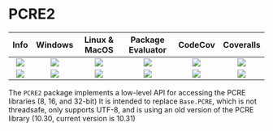 # PCRE2

| **Info** | **Windows** | **Linux & MacOS** | **Package Evaluator** | **CodeCov** | **Coveralls** |
|:------------------:|:------------------:|:---------------------:|:-----------------:|:---------------------:|:-----------------:|
| [![][license-img]][license-url] | [![][app-s-img]][app-s-url] | [![][travis-s-img]][travis-url] | [![][pkg-s-img]][pkg-s-url] | [![][codecov-img]][codecov-url] | [![][coverall-s-img]][coverall-s-url]
| [![][gitter-img]][gitter-url] | [![][app-m-img]][app-m-url] | [![][travis-m-img]][travis-url] | [![][pkg-m-img]][pkg-m-url] | [![][codecov-img]][codecov-url] | [![][coverall-m-img]][coverall-m-url]

[license-img]:  http://img.shields.io/badge/license-MIT-brightgreen.svg?style=flat
[license-url]:  LICENSE.md

[gitter-img]:   https://badges.gitter.im/Join%20Chat.svg
[gitter-url]:   https://gitter.im/JuliaString/Lobby?utm_source=badge&utm_medium=badge&utm_campaign=pr-badge

[travis-url]:   https://travis-ci.org/JuliaString/PCRE2.jl
[travis-s-img]: https://travis-ci.org/JuliaString/PCRE2.jl.svg
[travis-m-img]: https://travis-ci.org/JuliaString/PCRE2.jl.svg?branch=master

[app-s-url]:    https://ci.appveyor.com/project/ScottPJones/pcre2-jl
[app-m-url]:    https://ci.appveyor.com/project/ScottPJones/pcre2-jl/branch/master
[app-s-img]:    https://ci.appveyor.com/api/projects/status/d62uhoik906m7n8r?svg=true
[app-m-img]:    https://ci.appveyor.com/api/projects/status/d62uhoik906m7n8r/branch/master?svg=true

[pkg-s-url]:    http://pkg.julialang.org/detail/PCRE2
[pkg-m-url]:    http://pkg.julialang.org/detail/PCRE2
[pkg-s-img]:    http://pkg.julialang.org/badges/PCRE2_0.6.svg
[pkg-m-img]:    http://pkg.julialang.org/badges/PCRE2_0.7.svg

[codecov-url]:  https://codecov.io/gh/JuliaString/PCRE2.jl
[codecov-img]:  https://codecov.io/gh/JuliaString/PCRE2.jl/branch/master/graph/badge.svg

[coverall-s-url]: https://coveralls.io/github/JuliaString/PCRE2.jl
[coverall-m-url]: https://coveralls.io/github/JuliaString/PCRE2.jl?branch=master
[coverall-s-img]: https://coveralls.io/repos/github/JuliaString/PCRE2.jl/badge.svg
[coverall-m-img]: https://coveralls.io/repos/github/JuliaString/PCRE2.jl/badge.svg?branch=master

The `PCRE2` package implements a low-level API for accessing the PCRE libraries (8, 16, and 32-bit)
It is intended to replace `Base.PCRE`, which is not threadsafe, only supports UTF-8, and is using an old version of the PCRE library (10.30, current version is 10.31)
